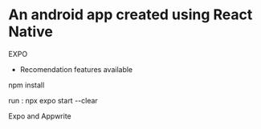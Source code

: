 # An android app created using React Native

 EXPO
-  Recomendation features available

npm install 


run : npx expo start --clear


Expo and Appwrite
